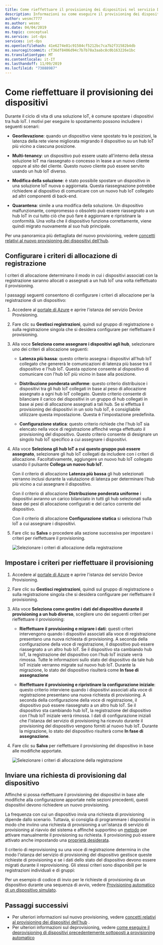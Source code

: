 ```yaml
---
title: Come rieffettuare il provisioning dei dispositivi nel servizio Device Provisioning in hub IoT di Azure | Documentazione Microsoft
description: Informazioni su come eseguire il provisioning dei dispositivi con l'istanza del servizio Device provisioning e i motivi per cui potrebbe essere necessario eseguire questa operazione.
author: wesmc7777
ms.author: wesmc
ms.date: 04/04/2019
ms.topic: conceptual
ms.service: iot-dps
services: iot-dps
ms.openlocfilehash: 41e6274e81c91584cf5212bc7ca7b2f31582b4db
ms.sourcegitcommit: cf36df8406d94c7b7b78a3aabc8c0b163226e1bc
ms.translationtype: MT
ms.contentlocale: it-IT
ms.lasthandoff: 11/09/2019
ms.locfileid: "73888987"
---
```

# <a name="how-to-reprovision-devices"></a>Come rieffettuare il provisioning dei dispositivi

Durante il ciclo di vita di una soluzione IoT, è comune spostare i dispositivi tra hub IoT. I motivi per eseguire lo spostamento possono includere i seguenti scenari:

* **Georilevazione**: quando un dispositivo viene spostato tra le posizioni, la latenza della rete viene migliorata migrando il dispositivo su un hub IoT più vicino a ciascuna posizione.

* **Multi-tenancy**: un dispositivo può essere usato all'interno della stessa soluzione IoT ma riassegnato o concesso in lease a un nuovo cliente oppure al sito del cliente. Questo nuovo cliente può essere servito usando un hub IoT diverso.

* **Modifica della soluzione**: è stato possibile spostare un dispositivo in una soluzione IoT nuova o aggiornata. Questa riassegnazione potrebbe richiedere al dispositivo di comunicare con un nuovo hub IoT collegato ad altri componenti di back-end. 

* **Quarantena**: simile a una modifica della soluzione. Un dispositivo malfunzionante, compromesso o obsoleto può essere riassegnato a un hub IoT in cui tutto ciò che può fare è aggiornare e ripristinare la conformità. Una volta che il dispositivo funziona correttamente, viene quindi migrato nuovamente al suo hub principale.

Per una panoramica più dettagliata del nuovo provisioning, vedere [concetti relativi al nuovo provisioning dei dispositivi dell'hub](concepts-device-reprovision.md).


## <a name="configure-the-enrollment-allocation-policy"></a>Configurare i criteri di allocazione di registrazione

I criteri di allocazione determinano il modo in cui i dispositivi associati con la registrazione saranno allocati o assegnati a un hub IoT una volta rieffettuato il provisioning.

I passaggi seguenti consentono di configurare i criteri di allocazione per la registrazione di un dispositivo:

1. Accedere al [portale di Azure](https://portal.azure.com) e aprire l'istanza del servizio Device Provisioning.

2. Fare clic su **Gestisci registrazioni**, quindi sul gruppo di registrazione o sulla registrazione singola che si desidera configurare per rieffettuare il provisioning. 

3. Alla voce **Seleziona come assegnare i dispositivi agli hub**, selezionare uno dei criteri di allocazione seguenti:

    * **Latenza più bassa**: questo criterio assegna i dispositivi all'hub IoT collegato che genererà le comunicazioni di latenza più basse tra il dispositivo e l'hub IoT. Questa opzione consente al dispositivo di comunicare con l'hub IoT più vicino in base alla posizione. 
    
    * **Distribuzione ponderata uniforme**: questo criterio distribuisce i dispositivi tra gli hub IoT collegati in base al peso di allocazione assegnato a ogni hub IoT collegato. Questo criterio consente di bilanciare il carico dei dispositivi in un gruppo di hub collegati in base ai pesi di allocazione assegnati a tali hub. Se si effettua il provisioning dei dispositivi in un solo hub IoT, è consigliabile utilizzare questa impostazione. Questa è l'impostazione predefinita. 
    
    * **Configurazione statica**: questo criterio richiede che l'hub IoT sia elencato nella voce di registrazione affinché venga effettuato il provisioning del dispositivo. Questo criterio consente di designare un singolo hub IoT specifico a cui assegnare i dispositivi.

4. Alla voce **Seleziona gli hub IoT a cui questo gruppo può essere assegnato**, selezionare gli hub IoT collegati da includere con i criteri di allocazione. Facoltativamente, aggiungere un nuovo hub IoT collegato usando il pulsante **Collega un nuovo hub IoT**.

    Con il criterio di allocazione **Latenza più bassa** gli hub selezionati verranno inclusi durante la valutazione di latenza per determinare l'hub più vicino a cui assegnare il dispositivo.

    Con il criterio di allocazione **Distribuzione ponderata uniforme** i dispositivi avranno un carico bilanciato in tutti gli hub selezionati sulla base dei pesi di allocazione configurati e del carico corrente del dispositivo.

    Con il criterio di allocazione **Configurazione statica** si seleziona l'hub IoT a cui assegnare i dispositivi.

4. Fare clic su **Salva** o procedere alla sezione successiva per impostare i criteri per rieffettuare il provisioning.

    ![Selezionare i criteri di allocazione della registrazione](./media/how-to-reprovision/enrollment-allocation-policy.png)



## <a name="set-the-reprovisioning-policy"></a>Impostare i criteri per rieffettuare il provisioning

1. Accedere al [portale di Azure](https://portal.azure.com) e aprire l'istanza del servizio Device Provisioning.

2. Fare clic su **Gestisci registrazioni**, quindi sul gruppo di registrazione o sulla registrazione singola che si desidera configurare per rieffettuare il provisioning.

3. Alla voce **Seleziona come gestire i dati del dispositivo durante il provisioning a un hub diverso**, scegliere uno dei seguenti criteri per rieffettuare il provisioning:

    * **Rieffettuare il provisioning e migrare i dati**: questi criteri intervengono quando i dispositivi associati alla voce di registrazione presentano una nuova richiesta di provisioning. A seconda della configurazione della voce di registrazione, il dispositivo può essere riassegnato a un altro hub IoT. Se il dispositivo sta cambiando hub IoT, la registrazione del dispositivo con l'hub IoT iniziale verrà rimossa. Tutte le informazioni sullo stato del dispositivo da tale hub IoT iniziale verranno migrate sul nuovo hub IoT. Durante la migrazione, lo stato del dispositivo risulterà come **In fase di assegnazione**

    * **Rieffettuare il provisioning e ripristinare la configurazione iniziale**: questo criterio interviene quando i dispositivi associati alla voce di registrazione presentano una nuova richiesta di provisioning. A seconda della configurazione della voce di registrazione, il dispositivo può essere riassegnato a un altro hub IoT. Se il dispositivo sta cambiando hub IoT, la registrazione del dispositivo con l'hub IoT iniziale verrà rimossa. I dati di configurazione iniziali che l'istanza del servizio di provisioning ha ricevuto durante il provisioning del dispositivo vengono forniti al nuovo hub IoT. Durante la migrazione, lo stato del dispositivo risulterà come **In fase di assegnazione**.

4. Fare clic su **Salva** per rieffettuare il provisioning del dispositivo in base alle modifiche apportate.

    ![Selezionare i criteri di allocazione della registrazione](./media/how-to-reprovision/reprovisioning-policy.png)



## <a name="send-a-provisioning-request-from-the-device"></a>Inviare una richiesta di provisioning dal dispositivo

Affinché si possa rieffettuare il provisioning dei dispositivi in base alle modifiche alla configurazione apportate nelle sezioni precedenti, questi dispositivi devono richiedere un nuovo provisioning. 

La frequenza con cui un dispositivo invia una richiesta di provisioning dipende dallo scenario. Tuttavia, si consiglia di programmare i dispositivi in modo che inviino una richiesta di provisioning a un'istanza di servizio di provisioning al riavvio del sistema e affinché supportino un [metodo](../iot-hub/iot-hub-devguide-direct-methods.md) per attivare manualmente il provisioning su richiesta. Il provisioning può essere attivato anche impostando una [proprietà desiderata](../iot-hub/iot-hub-devguide-device-twins.md#desired-property-example). 

Il criterio di reprovisioning su una voce di registrazione determina in che modo l'istanza del servizio di provisioning del dispositivo gestisce queste richieste di provisioning e se i dati dello stato del dispositivo devono essere migrati durante il reprovisioning. Gli stessi criteri sono disponibili per le registrazioni individuali e di gruppi:

Per un esempio di codice di invio per le richieste di provisioning da un dispositivo durante una sequenza di avvio, vedere [Provisioning automatico di un dispositivo simulato](quick-create-simulated-device.md).


## <a name="next-steps"></a>Passaggi successivi

- Per ulteriori informazioni sul nuovo provisioning, vedere [concetti relativi al provisioning dei dispositivi dell'hub](concepts-device-reprovision.md) . 
- Per ulteriori informazioni sul deprovisioning, vedere [come eseguire il deprovisioning di dispositivi precedentemente sottoposti a provisioning automatico](how-to-unprovision-devices.md) 











